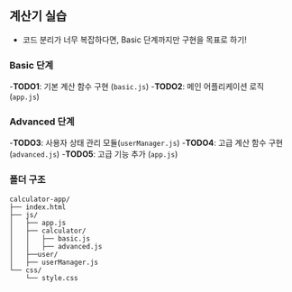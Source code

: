 ## 계산기 실습

- 코드 분리가 너무 복잡하다면, Basic 단계까지만 구현을 목표로 하기!

### Basic 단계

-**TODO1**: 기본 계산 함수 구현 (`basic.js`) -**TODO2**: 메인 어플리케이션 로직 (`app.js`)

### Advanced 단계

-**TODO3**: 사용자 상태 관리 모듈(`userManager.js`) -**TODO4**: 고급 계산 함수 구현(`advanced.js`) -**TODO5**: 고급 기능 추가 (`app.js`)

### 폴더 구조

```
calculator-app/
├── index.html
├── js/
│   ├── app.js
│   ├── calculator/
│   │   ├── basic.js
│   │   ├── advanced.js
│   ├──user/
│   ├── userManager.js
└── css/
    └── style.css
```
